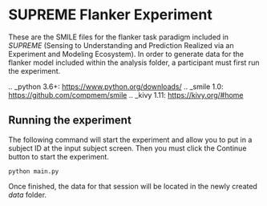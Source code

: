 SUPREME Flanker Experiment
==========================
These are the SMILE files for the flanker task paradigm included in *SUPREME*
(Sensing to Understanding and Prediction Realized via an Experiment and Modeling
Ecosystem). In order to generate data for the flanker model included within the
analysis folder, a participant must first run the experiment.

.. _python 3.6+: https://www.python.org/downloads/
.. _smile 1.0: https://github.com/compmem/smile
.. _kivy 1.11: https://kivy.org/#home

Running the experiment
-----------------
The following command will start the experiment and allow you to put in a
subject ID at the input subject screen. Then you must click the Continue button
to start the experiment.

```python main.py```

Once finished, the data for that session will be located in the newly created
*data* folder.
